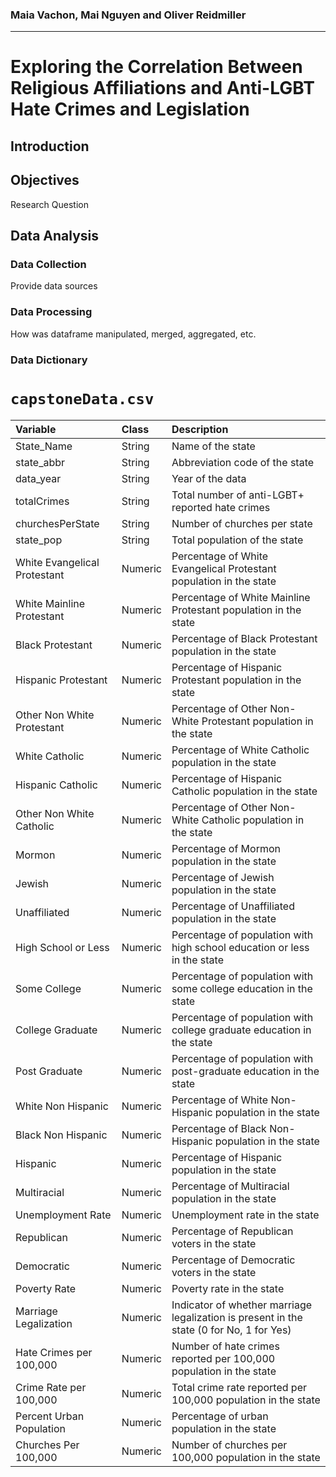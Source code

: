 ### Maia Vachon, Mai Nguyen and Oliver Reidmiller
---
# Exploring the Correlation Between Religious Affiliations and Anti-LGBT Hate Crimes and Legislation


## Introduction

## Objectives
Research Question

## Data Analysis 
### Data Collection
Provide data sources

### Data Processing 
How was dataframe manipulated, merged, aggregated, etc.

### Data Dictionary

# `capstoneData.csv`

| Variable                      | Class   | Description                                                                                  |
|:------------------------------|:--------|:---------------------------------------------------------------------------------------------|
| State_Name                    | String  | Name of the state                                                                            |
| state_abbr                    | String  | Abbreviation code of the state                                                               |
| data_year                     | String  | Year of the data                                                                             |
| totalCrimes                   | String  | Total number of anti-LGBT+ reported hate crimes                                              |
| churchesPerState              | String  | Number of churches per state                                                                 |
| state_pop                     | String  | Total population of the state                                                                |
| White Evangelical Protestant  | Numeric | Percentage of White Evangelical Protestant population in the state                 |
| White Mainline Protestant     | Numeric | Percentage of White Mainline Protestant population in the state                    |
| Black Protestant              | Numeric | Percentage of Black Protestant population in the state                             |
| Hispanic Protestant           | Numeric | Percentage of Hispanic Protestant population in the state                          |
| Other Non White Protestant    | Numeric | Percentage of Other Non-White Protestant population in the state                     |
| White Catholic                | Numeric | Percentage of White Catholic population in the state                                |
| Hispanic Catholic             | Numeric | Percentage of Hispanic Catholic population in the state                             |
| Other Non White Catholic      | Numeric | Percentage of Other Non-White Catholic population in the state                        |
| Mormon                        | Numeric | Percentage of Mormon population in the state                                        |
| Jewish                        | Numeric | Percentage of Jewish population in the state                                        |
| Unaffiliated                  | Numeric | Percentage of Unaffiliated population in the state                                   |
| High School or Less           | Numeric | Percentage of population with high school education or less in the state            |
| Some College                  | Numeric | Percentage of population with some college education in the state                   |
| College Graduate              | Numeric | Percentage of population with college graduate education in the state               |
| Post Graduate                 | Numeric | Percentage of population with post-graduate education in the state                  |
| White Non Hispanic            | Numeric | Percentage of White Non-Hispanic population in the state                            |
| Black Non Hispanic            | Numeric | Percentage of Black Non-Hispanic population in the state                            |
| Hispanic                      | Numeric | Percentage of Hispanic population in the state                                      |
| Multiracial                   | Numeric | Percentage of Multiracial population in the state                                   |
| Unemployment Rate             | Numeric | Unemployment rate in the state                                                                |
| Republican                    | Numeric | Percentage of Republican voters in the state                                        |
| Democratic                    | Numeric | Percentage of Democratic voters in the state                                        |
| Poverty Rate                  | Numeric | Poverty rate in the state                                                                     |
| Marriage Legalization         | Numeric | Indicator of whether marriage legalization is present in the state (0 for No, 1 for Yes)      |
| Hate Crimes per 100,000       | Numeric | Number of hate crimes reported per 100,000 population in the state                             |
| Crime Rate per 100,000        | Numeric | Total crime rate reported per 100,000 population in the state                                  |
| Percent Urban Population      | Numeric | Percentage of urban population in the state                                                   |
| Churches Per 100,000          | Numeric | Number of churches per 100,000 population in the state                                         |

